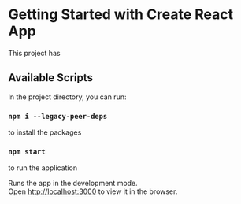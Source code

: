 # Getting Started with Create React App

This project has 

## Available Scripts

In the project directory, you can run:
### `npm i --legacy-peer-deps`
to install the packages

### `npm start`
to run the application

Runs the app in the development mode.\
Open [http://localhost:3000](http://localhost:3000) to view it in the browser.
